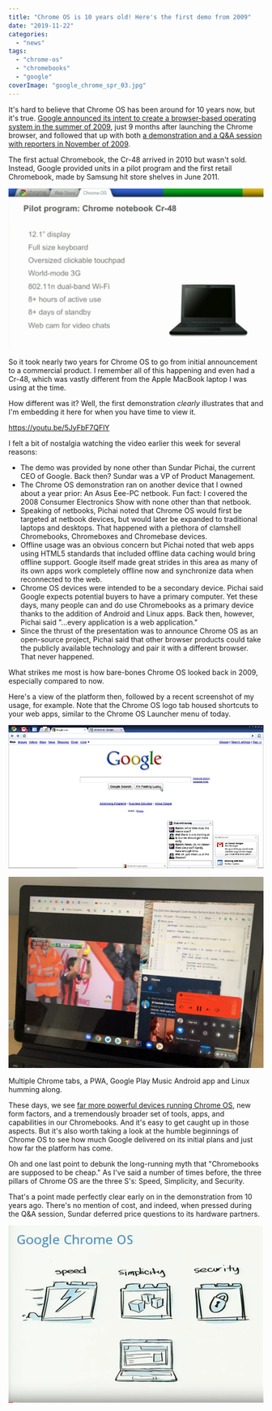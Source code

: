 ```yaml
---
title: "Chrome OS is 10 years old! Here's the first demo from 2009"
date: "2019-11-22"
categories: 
  - "news"
tags: 
  - "chrome-os"
  - "chromebooks"
  - "google"
coverImage: "google_chrome_spr_03.jpg"
---
```


It's hard to believe that Chrome OS has been around for 10 years now, but it's true. [Google announced its intent to create a browser-based operating system in the summer of 2009](https://googleblog.blogspot.com/2009/07/introducing-google-chrome-os.html), just 9 months after launching the Chrome browser, and followed that up with both [a demonstration and a Q&A session with reporters in November of 2009](http://googleblog.blogspot.com/2009/11/releasing-chromium-os-open-source.html).

The first actual Chromebook, the Cr-48 arrived in 2010 but wasn't sold. Instead, Google provided units in a pilot program and the first retail Chromebook, made by Samsung hit store shelves in June 2011.

![](images/chrome-notebook-cr-48.jpg)

So it took nearly two years for Chrome OS to go from initial announcement to a commercial product. I remember all of this happening and even had a Cr-48, which was vastly different from the Apple MacBook laptop I was using at the time.

How different was it? Well, the first demonstration _clearly_ illustrates that and I'm embedding it here for when you have time to view it.

https://youtu.be/5JyFbF7QFlY

I felt a bit of nostalgia watching the video earlier this week for several reasons:

- The demo was provided by none other than Sundar Pichai, the current CEO of Google. Back then? Sundar was a VP of Product Management.
- The Chrome OS demonstration ran on another device that I owned about a year prior: An Asus Eee-PC netbook. Fun fact: I covered the 2008 Consumer Electronics Show with none other than that netbook.
- Speaking of netbooks, Pichai noted that Chrome OS would first be targeted at netbook devices, but would later be expanded to traditional laptops and desktops. That happened with a plethora of clamshell Chromebooks, Chromeboxes and Chromebase devices.
- Offline usage was an obvious concern but Pichai noted that web apps using HTML5 standards that included offline data caching would bring offline support. Google itself made great strides in this area as many of its own apps work completely offline now and synchronize data when reconnected to the web.
- Chrome OS devices were intended to be a secondary device. Pichai said Google expects potential buyers to have a primary computer. Yet these days, many people can and do use Chromebooks as a primary device thanks to the addition of Android and Linux apps. Back then, however, Pichai said "...every application is a web application."
- Since the thrust of the presentation was to announce Chrome OS as an open-source project, Pichai said that other browser products could take the publicly available technology and pair it with a different browser. That never happened.

What strikes me most is how bare-bones Chrome OS looked back in 2009, especially compared to now.

Here's a view of the platform then, followed by a recent screenshot of my usage, for example. Note that the Chrome OS logo tab housed shortcuts to your web apps, similar to the Chrome OS Launcher menu of today.

![](images/google_chrome_spr_02.jpg)

![](images/Pixel-Slate-performance-1024x768.jpg)

Multiple Chrome tabs, a PWA, Google Play Music Android app and Linux humming along.

These days, we see [far more powerful devices running Chrome OS](https://www.aboutchromebooks.com/news/acer-chromebook-spin-13-with-16-gb-ram-should-you-buy-one/), new form factors, and a tremendously broader set of tools, apps, and capabilities in our Chromebooks. And it's easy to get caught up in those aspects. But it's also worth taking a look at the humble beginnings of Chrome OS to see how much Google delivered on its initial plans and just how far the platform has come.

Oh and one last point to debunk the long-running myth that "Chromebooks are supposed to be cheap." As I've said a number of times before, the three pillars of Chrome OS are the three S's: Speed, Simplicity, and Security.

That's a point made perfectly clear early on in the demonstration from 10 years ago. There's no mention of cost, and indeed, when pressed during the Q&A session, Sundar deferred price questions to its hardware partners.

![](images/Screenshot-2019-11-22-at-8.53.47-AM.png)
